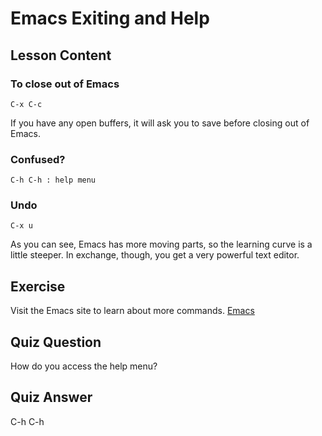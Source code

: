 # Emacs Exiting and Help

## Lesson Content

### To close out of Emacs

```
C-x C-c
```

If you have any open buffers, it will ask you to save before closing out of Emacs.

### Confused?

```
C-h C-h : help menu
```

### Undo

```
C-x u
```

As you can see, Emacs has more moving parts, so the learning curve is a little steeper. In exchange, though, you get a very powerful text editor.

## Exercise

Visit the Emacs site to learn about more commands. [Emacs](https://www.gnu.org/software/emacs/)

## Quiz Question

How do you access the help menu?

## Quiz Answer

C-h C-h
